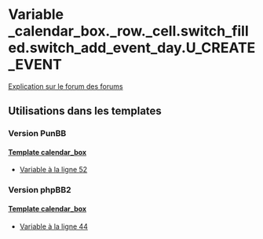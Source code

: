 # Variable _calendar_box._row._cell.switch_filled.switch_add_event_day.U_CREATE_EVENT
[Explication sur le forum des forums](http://forum.forumactif.com/t294113-listing-des-variables#_calendar_box._row._cell.switch_filled.switch_add_event_day.U_CREATE_EVENT)
## Utilisations dans les templates
### Version PunBB
#### [Template calendar_box](punbb/calendar_box.md)
* [Variable à la ligne 52](../punbb/calendar_box.tpl#L52)
### Version phpBB2
#### [Template calendar_box](subsilver/calendar_box.md)
* [Variable à la ligne 44](../subsilver/calendar_box.tpl#L44)